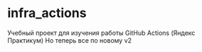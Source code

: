 # infra_actions
Учебный проект для изучения работы GitHub Actions (Яндекс Практикум)
Но теперь все по новому v2